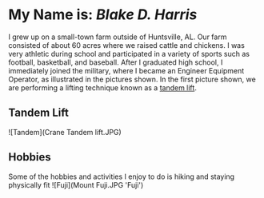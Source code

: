 # My Name is: ***Blake D. Harris***
  I grew up on a small-town farm outside of Huntsville, AL. Our farm consisted of about 60 acres where we raised cattle and chickens. I was very athletic during school and participated in a variety of sports such as football, basketball, and baseball. After I graduated high school, I immediately joined the military, where I became an Engineer Equipment Operator, as illustrated in the pictures shown. In the first picture shown, we are performing a lifting technique known as a [tandem lift](https://www.spanco.com/tandem-lift-safe-practices/). 
## Tandem Lift 
![Tandem](Crane Tandem lift.JPG)

## Hobbies
Some of the hobbies and activities I enjoy to do is hiking and staying physically fit
![Fuji](Mount Fuji.JPG 'Fuji')
